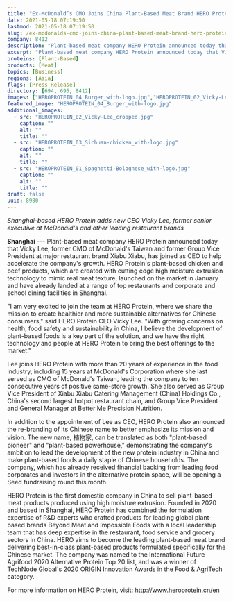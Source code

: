 ```yaml
---
title: "Ex-McDonald’s CMO Joins China Plant-Based Meat Brand HERO Protein"
date: 2021-05-18 07:19:50
lastmod: 2021-05-18 07:19:50
slug: /ex-mcdonalds-cmo-joins-china-plant-based-meat-brand-hero-protein
company: 8412
description: "Plant-based meat company HERO Protein announced today that Vicky Lee, former CMO of McDonald’s Taiwan and former Group Vice President at major restaurant brand Xiabu Xiabu, has joined as CEO to help accelerate the company’s growth."
excerpt: "Plant-based meat company HERO Protein announced today that Vicky Lee, former CMO of McDonald’s Taiwan and former Group Vice President at major restaurant brand Xiabu Xiabu, has joined as CEO to help accelerate the company’s growth."
proteins: [Plant-Based]
products: [Meat]
topics: [Business]
regions: [Asia]
flags: [Press Release]
directory: [694, 695, 8412]
images: ["HEROPROTEIN_04_Burger_with-logo.jpg","HEROPROTEIN_02_Vicky-Lee_cropped.jpg", "HEROPROTEIN_03_Sichuan-chicken_with-logo.jpg", "HEROPROTEIN_01_Spaghetti-Bolognese_with-logo.jpg"]
featured_image: "HEROPROTEIN_04_Burger_with-logo.jpg"
additional_images:
  - src: "HEROPROTEIN_02_Vicky-Lee_cropped.jpg"
    caption: ""
    alt: ""
    title: ""
  - src: "HEROPROTEIN_03_Sichuan-chicken_with-logo.jpg"
    caption: ""
    alt: ""
    title: ""
  - src: "HEROPROTEIN_01_Spaghetti-Bolognese_with-logo.jpg"
    caption: ""
    alt: ""
    title: ""
draft: false
uuid: 8980
---
```

*Shanghai-based HERO Protein adds new CEO Vicky Lee, former senior
executive at McDonald's and other leading restaurant brands*

**Shanghai** --- Plant-based meat company HERO Protein announced today
that Vicky Lee, former CMO of McDonald's Taiwan and former Group Vice
President at major restaurant brand Xiabu Xiabu, has joined as CEO to
help accelerate the company's growth. HERO Protein's plant-based chicken
and beef products, which are created with cutting edge high moisture
extrusion technology to mimic real meat texture, launched on the market
in January and have already landed at a range of top restaurants and
corporate and school dining facilities in Shanghai.

\"I am very excited to join the team at HERO Protein, where we share the
mission to create healthier and more sustainable alternatives for
Chinese consumers," said HERO Protein CEO Vicky Lee. "With growing
concerns on health, food safety and sustainability in China, I believe
the development of plant-based foods is a key part of the solution, and
we have the right technology and people at HERO Protein to bring the
best offerings to the market.\"

Lee joins HERO Protein with more than 20 years of experience in the food
industry, including 15 years at McDonald's Corporation where she last
served as CMO of McDonald's Taiwan, leading the company to ten
consecutive years of positive same-store growth. She also served as
Group Vice President of Xiabu Xiabu Catering Management (China) Holdings
Co., China's second largest hotpot restaurant chain, and Group Vice
President and General Manager at Better Me Precision Nutrition.

In addition to the appointment of Lee as CEO, HERO Protein also
announced the re-branding of its Chinese name to better emphasize its
mission and vision. The new name, 植物家, can be translated as both
"plant-based pioneer" and "plant-based powerhouse," demonstrating the
company's ambition to lead the development of the new protein industry
in China and make plant-based foods a daily staple of Chinese
households. The company, which has already received financial backing
from leading food corporates and investors in the alternative protein
space, will be opening a Seed fundraising round this month.

HERO Protein is the first domestic company in China to sell plant-based
meat products produced using high moisture extrusion. Founded in 2020
and based in Shanghai, HERO Protein has combined the formulation
expertise of R&D experts who crafted products for leading global
plant-based brands Beyond Meat and Impossible Foods with a local
leadership team that has deep expertise in the restaurant, food service
and grocery sectors in China. HERO aims to become the leading
plant-based meat brand delivering best-in-class plant-based products
formulated specifically for the Chinese market. The company was named to
the International Future Agrifood 2020 Alternative Protein Top 20 list,
and was a winner of TechNode Global's 2020 ORIGIN Innovation Awards in
the Food & AgriTech category.

For more information on HERO Protein, visit:
<http://www.heroprotein.cn/en>
